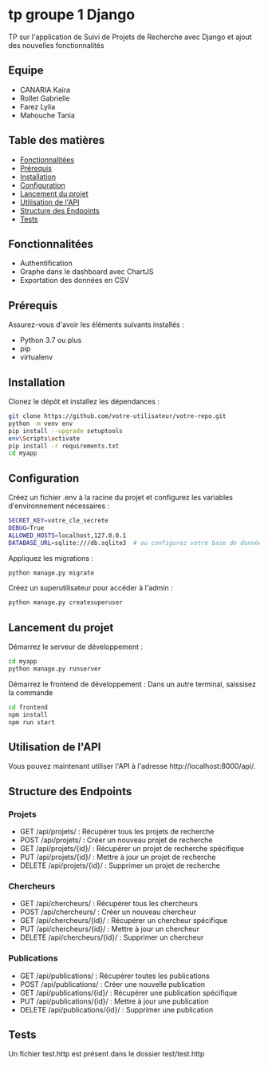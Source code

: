 # tp groupe 1 Django
TP sur l'application de Suivi de Projets de Recherche avec Django et ajout des nouvelles fonctionnalités

## Equipe
- CANARIA Kaira
- Rollet Gabrielle
- Farez Lylia
- Mahouche Tania



## Table des matières

- [Fonctionnalitées](#fonctionnalitées)
- [Prérequis](#prérequis)
- [Installation](#installation)
- [Configuration](#configuration)
- [Lancement du projet](#lancement-du-projet)
- [Utilisation de l'API](#utilisation-de-lapi)
- [Structure des Endpoints](#structure-des-endpoints)
- [Tests](#tests)

## Fonctionnalitées

- Authentification
- Graphe dans le dashboard avec ChartJS
- Exportation des données en CSV
  
## Prérequis

Assurez-vous d'avoir les éléments suivants installés :

- Python 3.7 ou plus
- pip
- virtualenv

## Installation

Clonez le dépôt et installez les dépendances :

```bash
git clone https://github.com/votre-utilisateur/votre-repo.git
python -m venv env
pip install --upgrade setuptools
env\Scripts\activate
pip install -r requirements.txt
cd myapp
```

## Configuration
Créez un fichier .env à la racine du projet et configurez les variables d'environnement nécessaires :

```bash
SECRET_KEY=votre_cle_secrete
DEBUG=True
ALLOWED_HOSTS=localhost,127.0.0.1
DATABASE_URL=sqlite:///db.sqlite3  # ou configurez votre base de données préférée

```

Appliquez les migrations :

```bash
python manage.py migrate

```

Créez un superutilisateur pour accéder à l'admin :

```bash
python manage.py createsuperuser

```

## Lancement du projet
Démarrez le serveur de développement :

```bash
cd myapp
python manage.py runserver
```

Démarrez le frontend de développement :
Dans un autre terminal, saissisez la commande
```bash
cd frontend
npm install
npm run start
```

## Utilisation de l'API
Vous pouvez maintenant utiliser l'API à l'adresse http://localhost:8000/api/.

## Structure des Endpoints

### Projets

- GET /api/projets/ : Récupérer tous les projets de recherche
- POST /api/projets/ : Créer un nouveau projet de recherche
- GET /api/projets/{id}/ : Récupérer un projet de recherche spécifique
- PUT /api/projets/{id}/ : Mettre à jour un projet de recherche
- DELETE /api/projets/{id}/ : Supprimer un projet de recherche

### Chercheurs

- GET /api/chercheurs/ : Récupérer tous les chercheurs
- POST /api/chercheurs/ : Créer un nouveau chercheur
- GET /api/chercheurs/{id}/ : Récupérer un chercheur spécifique
- PUT /api/chercheurs/{id}/ : Mettre à jour un chercheur
- DELETE /api/chercheurs/{id}/ : Supprimer un chercheur

### Publications

- GET /api/publications/ : Récupérer toutes les publications
- POST /api/publications/ : Créer une nouvelle publication
- GET /api/publications/{id}/ : Récupérer une publication spécifique
- PUT /api/publications/{id}/ : Mettre à jour une publication
- DELETE /api/publications/{id}/ : Supprimer une publication

## Tests

Un fichier test.http est présent dans le dossier test/test.http

